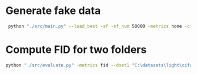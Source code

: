 # Generate fake data
````bash
 python "./src/main.py" --load_best -sf -sf_num 50000 -metrics none -cfg "./src/configs/CIFAR10/DCGAN.yaml" -data "C:\datasets\cifar10" -ckpt "./ckpt" -save "./output/DCGAN"
````

# Compute FID for two folders
```bash
python "./src/evaluate.py" -metrics fid --dset1 "C:\datasets\light\cifar10-image-folder\train" --dset2 "./output/DCGAN/samples/CIFAR10-DCGAN-train-2022_01_11_20_32_07/fake"
```
